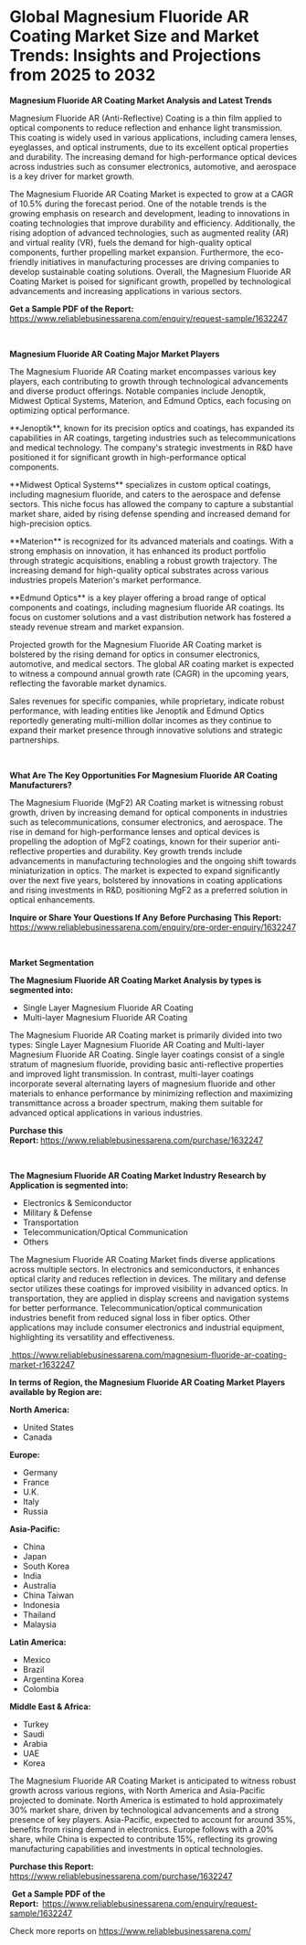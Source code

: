 <p><h1>Global Magnesium Fluoride AR Coating Market Size and Market Trends: Insights and Projections from 2025 to 2032</h1></p><p><strong>Magnesium Fluoride AR Coating Market Analysis and Latest Trends</strong></p>
<p><p>Magnesium Fluoride AR (Anti-Reflective) Coating is a thin film applied to optical components to reduce reflection and enhance light transmission. This coating is widely used in various applications, including camera lenses, eyeglasses, and optical instruments, due to its excellent optical properties and durability. The increasing demand for high-performance optical devices across industries such as consumer electronics, automotive, and aerospace is a key driver for market growth.</p><p>The Magnesium Fluoride AR Coating Market is expected to grow at a CAGR of 10.5% during the forecast period. One of the notable trends is the growing emphasis on research and development, leading to innovations in coating technologies that improve durability and efficiency. Additionally, the rising adoption of advanced technologies, such as augmented reality (AR) and virtual reality (VR), fuels the demand for high-quality optical components, further propelling market expansion. Furthermore, the eco-friendly initiatives in manufacturing processes are driving companies to develop sustainable coating solutions. Overall, the Magnesium Fluoride AR Coating Market is poised for significant growth, propelled by technological advancements and increasing applications in various sectors.</p></p>
<p><strong>Get a Sample PDF of the Report:&nbsp;</strong> <a href="https://www.reliablebusinessarena.com/enquiry/request-sample/1632247?utm_campaign=2177&utm_medium=2&utm_source=Github&utm_content=ia&utm_term=29032025&utm_id=magnesium-fluoride-ar-coating">https://www.reliablebusinessarena.com/enquiry/request-sample/1632247</a></p>
<p>&nbsp;</p>
<p><strong>Magnesium Fluoride AR Coating Major Market Players</strong></p>
<p><p>The Magnesium Fluoride AR Coating market encompasses various key players, each contributing to growth through technological advancements and diverse product offerings. Notable companies include Jenoptik, Midwest Optical Systems, Materion, and Edmund Optics, each focusing on optimizing optical performance.</p><p>**Jenoptik**, known for its precision optics and coatings, has expanded its capabilities in AR coatings, targeting industries such as telecommunications and medical technology. The company's strategic investments in R&D have positioned it for significant growth in high-performance optical components.</p><p>**Midwest Optical Systems** specializes in custom optical coatings, including magnesium fluoride, and caters to the aerospace and defense sectors. This niche focus has allowed the company to capture a substantial market share, aided by rising defense spending and increased demand for high-precision optics.</p><p>**Materion** is recognized for its advanced materials and coatings. With a strong emphasis on innovation, it has enhanced its product portfolio through strategic acquisitions, enabling a robust growth trajectory. The increasing demand for high-quality optical substrates across various industries propels Materion's market performance.</p><p>**Edmund Optics** is a key player offering a broad range of optical components and coatings, including magnesium fluoride AR coatings. Its focus on customer solutions and a vast distribution network has fostered a steady revenue stream and market expansion.</p><p>Projected growth for the Magnesium Fluoride AR Coating market is bolstered by the rising demand for optics in consumer electronics, automotive, and medical sectors. The global AR coating market is expected to witness a compound annual growth rate (CAGR) in the upcoming years, reflecting the favorable market dynamics.</p><p>Sales revenues for specific companies, while proprietary, indicate robust performance, with leading entities like Jenoptik and Edmund Optics reportedly generating multi-million dollar incomes as they continue to expand their market presence through innovative solutions and strategic partnerships.</p></p>
<p>&nbsp;</p>
<p><strong>What Are The Key Opportunities For Magnesium Fluoride AR Coating Manufacturers?</strong></p>
<p><p>The Magnesium Fluoride (MgF2) AR Coating market is witnessing robust growth, driven by increasing demand for optical components in industries such as telecommunications, consumer electronics, and aerospace. The rise in demand for high-performance lenses and optical devices is propelling the adoption of MgF2 coatings, known for their superior anti-reflective properties and durability. Key growth trends include advancements in manufacturing technologies and the ongoing shift towards miniaturization in optics. The market is expected to expand significantly over the next five years, bolstered by innovations in coating applications and rising investments in R&D, positioning MgF2 as a preferred solution in optical enhancements.</p></p>
<p><strong>Inquire or Share Your Questions If Any Before Purchasing This Report:</strong> <a href="https://www.reliablebusinessarena.com/enquiry/pre-order-enquiry/1632247?utm_campaign=2177&utm_medium=2&utm_source=Github&utm_content=ia&utm_term=29032025&utm_id=magnesium-fluoride-ar-coating">https://www.reliablebusinessarena.com/enquiry/pre-order-enquiry/1632247</a></p>
<p>&nbsp;</p>
<p><strong>Market Segmentation</strong></p>
<p><strong>The Magnesium Fluoride AR Coating Market Analysis by types is segmented into:</strong></p>
<p><ul><li>Single Layer Magnesium Fluoride AR Coating</li><li>Multi-layer Magnesium Fluoride AR Coating</li></ul></p>
<p><p>The Magnesium Fluoride AR Coating market is primarily divided into two types: Single Layer Magnesium Fluoride AR Coating and Multi-layer Magnesium Fluoride AR Coating. Single layer coatings consist of a single stratum of magnesium fluoride, providing basic anti-reflective properties and improved light transmission. In contrast, multi-layer coatings incorporate several alternating layers of magnesium fluoride and other materials to enhance performance by minimizing reflection and maximizing transmittance across a broader spectrum, making them suitable for advanced optical applications in various industries.</p></p>
<p><strong>Purchase this Report:&nbsp;</strong><a href="https://www.reliablebusinessarena.com/purchase/1632247?utm_campaign=2177&utm_medium=2&utm_source=Github&utm_content=ia&utm_term=29032025&utm_id=magnesium-fluoride-ar-coating">https://www.reliablebusinessarena.com/purchase/1632247</a></p>
<p>&nbsp;</p>
<p><strong>The Magnesium Fluoride AR Coating Market Industry Research by Application is segmented into:</strong></p>
<p><ul><li>Electronics & Semiconductor</li><li>Military & Defense</li><li>Transportation</li><li>Telecommunication/Optical Communication</li><li>Others</li></ul></p>
<p><p>The Magnesium Fluoride AR Coating Market finds diverse applications across multiple sectors. In electronics and semiconductors, it enhances optical clarity and reduces reflection in devices. The military and defense sector utilizes these coatings for improved visibility in advanced optics. In transportation, they are applied in display screens and navigation systems for better performance. Telecommunication/optical communication industries benefit from reduced signal loss in fiber optics. Other applications may include consumer electronics and industrial equipment, highlighting its versatility and effectiveness.</p></p>
<p><a href="https://www.reliablebusinessarena.com/magnesium-fluoride-ar-coating-market-r1632247?utm_campaign=2177&utm_medium=2&utm_source=Github&utm_content=ia&utm_term=29032025&utm_id=magnesium-fluoride-ar-coating">&nbsp;https://www.reliablebusinessarena.com/magnesium-fluoride-ar-coating-market-r1632247</a></p>
<p><strong>In terms of Region, the Magnesium Fluoride AR Coating Market Players available by Region are:</strong></p>
<p>
    <p> <strong> North America: </strong>
        <ul>
            <li>United States</li>
            <li>Canada</li>
        </ul>
        </p> 
    <p> <strong> Europe: </strong>
        <ul>
            <li>Germany</li>
            <li>France</li>
            <li>U.K.</li>
            <li>Italy</li>
            <li>Russia</li>
        </ul>
        </p> 
    <p> <strong> Asia-Pacific: </strong>
        <ul>
            <li>China</li>
            <li>Japan</li>
            <li>South Korea</li>
            <li>India</li>
            <li>Australia</li>
            <li>China Taiwan</li>
            <li>Indonesia</li>
            <li>Thailand</li>
            <li>Malaysia</li>
        </ul>
        </p> 
    <p> <strong> Latin America: </strong>
        <ul>
            <li>Mexico</li>
            <li>Brazil</li>
            <li>Argentina Korea</li>
            <li>Colombia</li>
        </ul>
        </p> 
    <p> <strong> Middle East & Africa: </strong>
        <ul>
            <li>Turkey</li>
            <li>Saudi</li>
            <li>Arabia</li>
            <li>UAE</li>
            <li>Korea</li>
        </ul>
    </p>
    </p>
<p><p>The Magnesium Fluoride AR Coating Market is anticipated to witness robust growth across various regions, with North America and Asia-Pacific projected to dominate. North America is estimated to hold approximately 30% market share, driven by technological advancements and a strong presence of key players. Asia-Pacific, expected to account for around 35%, benefits from rising demand in electronics. Europe follows with a 20% share, while China is expected to contribute 15%, reflecting its growing manufacturing capabilities and investments in optical technologies.</p></p>
<p><strong>Purchase this Report: </strong><a href="https://www.reliablebusinessarena.com/purchase/1632247?utm_campaign=2177&utm_medium=2&utm_source=Github&utm_content=ia&utm_term=29032025&utm_id=magnesium-fluoride-ar-coating">https://www.reliablebusinessarena.com/purchase/1632247</a></p>
<p>&nbsp;<strong>Get a Sample PDF of the Report:&nbsp;&nbsp;</strong><a href="https://www.reliablebusinessarena.com/enquiry/request-sample/1632247?utm_campaign=2177&utm_medium=2&utm_source=Github&utm_content=ia&utm_term=29032025&utm_id=magnesium-fluoride-ar-coating">https://www.reliablebusinessarena.com/enquiry/request-sample/1632247</a></p>
<p><strong></strong></p>
<p>Check more reports on <a href="https://www.reliablebusinessarena.com/?utm_campaign=2177&utm_medium=2&utm_source=Github&utm_content=ia&utm_term=29032025&utm_id=magnesium-fluoride-ar-coating">https://www.reliablebusinessarena.com/</a></p>